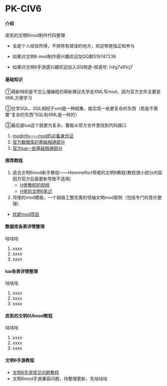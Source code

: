 # PK-CIV6

#### 介绍
皮凯的文明6mod制作代码整理

- 全是个人经验所得，不排除有错误的地方，欢迎带佬指正和参与

- 如果对文明6 mod制作感兴趣欢迎加QQ群519747236

- 如果对文明6手游感兴趣欢迎加入QQ频道-频道号: h4g7x81cj7

#### 基础知识

①萌新特别是不怎么懂编程的萌新建议先学会XML写mod，因为官方文件主要是XML方便学习

②在学SQL，SQL相较于xml是一种超集，能实现一些更复杂的东西（若是不需要“复杂的东西”SQL和XML是一样的）

③最后是lua这个就更为复杂，要能从官方文件里找到代码接口

1.  [modinfo——mod的必备身份证](基础知识/modinfo—mod的文件加载.md)
2.  [官方数据库的基础相通部分](基础知识/官方Date基础共通.md)
3.  [官方lua一些基础相通部分](基础知识/lua基础共通.md)

#### 推荐教程

1.  适合文明6mod新手教程——Hemmelfort带佬的文明6教程(教程很小部分内容因为官方后面更新导致不适用)
	- [H佬教程的视频](https://space.bilibili.com/28399130)
	- [H佬的文明6笔记](https://gitee.com/Hemmelfort/Civ6ModdingNotes)
2.  月佬的mod模板，一个超级工整完善的领袖文明mod案例（包括专门的音乐整理）
  - [优妮mod项目](https://github.com/dwughjsd/LandsolYuni_civ6mod)
  
#### 数据库各表详情整理
咕咕咕
1.  xxxx
2.  xxxx
3.  xxxx

#### lua各表详情整理
咕咕咕
1.  xxxx
2.  xxxx
3.  xxxx

#### 皮凯的文明6UImod教程
咕咕咕
1.  xxxx
2.  xxxx
3.  xxxx

#### 文明6手游教程

- [文明6手游常见问题教程](https://docs.qq.com/sheet/DSnFtZU5JYUtHQm5S)
- 文明6mod手游兼容问题，待整理更新，先咕咕咕

